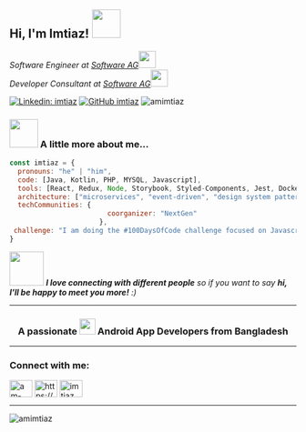 

<!--![imtiaz](https://github.com/amimtiaz/amimtiaz/assets/134070730/622c282a-b473-4332-8263-15ea2974a0de)-->
<h2> Hi, I'm Imtiaz! <img src="https://media.giphy.com/media/mGcNjsfWAjY5AEZNw6/giphy.gif" width="50"></h2>
<p><em>Software Engineer at <a href="https://www.softwareag.com/en_corporate.html">Software AG</a><img src="https://media.giphy.com/media/fYSnHlufseco8Fh93Z/giphy.gif" width="30"></br>Developer Consultant at <a href="https://www.softwareag.com/en_corporate.html">Software AG</a><img src="https://media.giphy.com/media/WUlplcMpOCEmTGBtBW/giphy.gif" width="30"> 
</em></p>

[![Linkedin: imtiaz](https://img.shields.io/badge/-amimtiaz-blue?style=flat-square&logo=Linkedin&logoColor=white&link=https://www.linkedin.com/in/am-imtiaz/)]([https://www.linkedin.com/in/thaianebraga/](https://www.linkedin.com/in/am-imtiaz/))
[![GitHub imtiaz](https://img.shields.io/github/followers/amimtiaz?label=follow&style=social)](https://github.com/amimtiaz)
<img src="https://komarev.com/ghpvc/?username=amimtiaz&label=Profile%20views&color=0e75b6&style=flat" alt="amimtiaz" />


### <img src="https://media.giphy.com/media/VgCDAzcKvsR6OM0uWg/giphy.gif" width="50"> A little more about me...  

```javascript
const imtiaz = {
  pronouns: "he" | "him",
  code: [Java, Kotlin, PHP, MYSQL, Javascript],
  tools: [React, Redux, Node, Storybook, Styled-Components, Jest, Docker],
  architecture: ["microservices", "event-driven", "design system pattern"],
  techCommunities: {
                        coorganizer: "NextGen"
                      },
 challenge: "I am doing the #100DaysOfCode challenge focused on Javascript and react"
}
```

<img src="https://media.giphy.com/media/23D8NR89IoZUC9jgsO/giphy.gif?cid=ecf05e47m5h8jzx8qghx65gbyyr0iu27hz6gfjs8rm6k6t6v&ep=v1_stickers_search&rid=giphy.gif&ct=s" width="60"> <em><b>I love connecting with different people</b> so if you want to say <b>hi, I'll be happy to meet you more!</b> :)</em>

---



<h3 align="center">A passionate <img src="https://media.giphy.com/media/1sMGC0XjA1Hk58wppo/giphy.gif?cid=790b76114h6ml6e4opse5msmzdttti6mjo62vnlyr8yoo10i&ep=v1_stickers_search&rid=giphy.gif&ct=s" width="28"> Android App Developers from Bangladesh</h3>

---

<h3 align="left">Connect with me:</h3>
<p align="left">
<a href="https://linkedin.com/in/am-imtiaz" target="blank"><img align="center" src="https://raw.githubusercontent.com/rahuldkjain/github-profile-readme-generator/master/src/images/icons/Social/linked-in-alt.svg" alt="am-imtiaz" height="30" width="40" /></a>
<a href="https://www.facebook.com/abMoImtiaz" target="blank"><img align="center" src="https://raw.githubusercontent.com/rahuldkjain/github-profile-readme-generator/master/src/images/icons/Social/facebook.svg" alt="https://www.facebook.com/abMoImtiaz" height="30" width="40" /></a>
<a href="https://instagram.com/imtiaz_am" target="blank"><img align="center" src="https://raw.githubusercontent.com/rahuldkjain/github-profile-readme-generator/master/src/images/icons/Social/instagram.svg" alt="imtiaz_am" height="30" width="40" /></a>
</p>

---

<p><img align="left" src="https://github-readme-stats.vercel.app/api/top-langs?username=amimtiaz&show_icons=true&locale=en&layout=compact" alt="amimtiaz" /></p>


